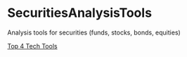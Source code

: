 # SecuritiesAnalysisTools
Analysis tools for securities (funds, stocks, bonds, equities)

[Top 4 Tech Tools](https://www.investopedia.com/articles/active-trading/041814/four-most-commonlyused-indicators-trend-trading.asp)
